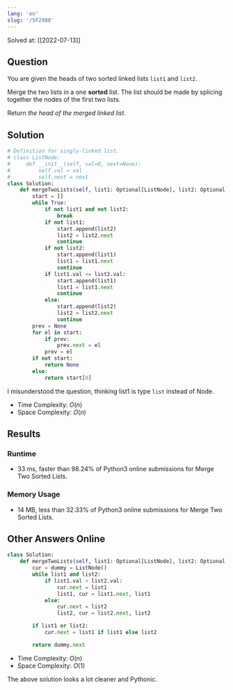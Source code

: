 ```yaml
---
lang: 'en'
slug: '/5F2988'
---
```


Solved at: [[2022-07-13]]

## Question

You are given the heads of two sorted linked lists `list1` and `list2`.

Merge the two lists in a one **sorted** list. The list should be made by splicing together the nodes of the first two lists.

Return _the head of the merged linked list_.

## Solution

```python
# Definition for singly-linked list.
# class ListNode:
#     def __init__(self, val=0, next=None):
#         self.val = val
#         self.next = next
class Solution:
    def mergeTwoLists(self, list1: Optional[ListNode], list2: Optional[ListNode]) -> Optional[ListNode]:
        start = []
        while True:
            if not list1 and not list2:
                break
            if not list1:
                start.append(list2)
                list2 = list2.next
                continue
            if not list2:
                start.append(list1)
                list1 = list1.next
                continue
            if list1.val <= list2.val:
                start.append(list1)
                list1 = list1.next
                continue
            else:
                start.append(list2)
                list2 = list2.next
                continue
        prev = None
        for el in start:
            if prev:
                prev.next = el
            prev = el
        if not start:
            return None
        else:
            return start[0]


```

I misunderstood the question, thinking list1 is type `list` instead of Node.

- Time Complexity: $O(n)$
- Space Complexity: $O(n)$

## Results

### Runtime

- 33 ms, faster than 98.24% of Python3 online submissions for Merge Two Sorted Lists.

### Memory Usage

- 14 MB, less than 32.33% of Python3 online submissions for Merge Two Sorted Lists.

## Other Answers Online

```python
class Solution:
    def mergeTwoLists(self, list1: Optional[ListNode], list2: Optional[ListNode]) -> Optional[ListNode]:
        cur = dummy = ListNode()
        while list1 and list2:
            if list1.val < list2.val:
                cur.next = list1
                list1, cur = list1.next, list1
            else:
                cur.next = list2
                list2, cur = list2.next, list2

        if list1 or list2:
            cur.next = list1 if list1 else list2

        return dummy.next
```

- Time Complexity: $O(n)$
- Space Complexity: $O(1)$

The above solution looks a lot cleaner and Pythonic.
